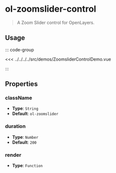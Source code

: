 # ol-zoomslider-control

> A Zoom Slider control for OpenLayers.

<script setup>
import ZoomsliderControlDemo from "@demos/ZoomsliderControlDemo.vue"
</script>
<ClientOnly>
<ZoomsliderControlDemo />
</ClientOnly>

## Usage

::: code-group

<<< ../../../../src/demos/ZoomsliderControlDemo.vue

:::

## Properties

### className

- **Type**: `String`
- **Default**: `ol-zoomslider`

### duration

- **Type**: `Number`
- **Default**: `200`

### render

- **Type**: `Function`
